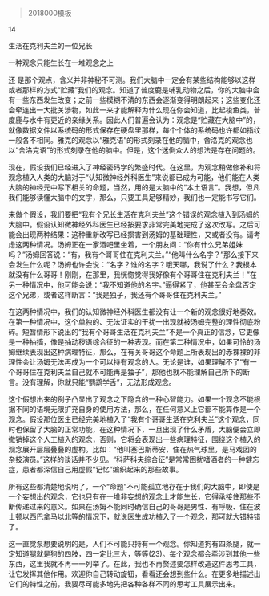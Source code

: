 # 
> 2018000模板



14

生活在克利夫兰的一位兄长

一种观念只能生长在一堆观念之上


还 是那个观点，含义并非神秘不可测。我们大脑中一定会有某些结构能够以这样或者那样的方式“贮藏”我们的观念。知道了普度鹿是哺乳动物之后，你的大脑中会有一些东西发生改变；之前一些模糊不清的东西会逐渐变得明朗起来；这些变化还会牵连出一大批关涉物，如此一来才能解释为什么现在你会知道，比起梭鱼类，普度鹿与水牛有更近的亲缘关系。因此人们普遍会认为：观念是“贮藏在大脑中”的，就像数据文件以系统码的形式保存在硬盘里那样，每个个体的系统码也许都如指纹一般各不相同。雅克的观念以“雅克语”的形式刻录在他的脑中，舍洛克的观念也以“舍洛克语”的形式刻录在他的脑中。但是，这个迷倒众人的想法是存在问题的。

现在，假设我们已经进入了神经密码学的繁盛时代。在这里，为观念稍做修补和将观念植入人类的大脑对于“认知微神经外科医生”来说都已成为可能，他们能在人类大脑的神经元中写下相关的命题，当然，用的是大脑中的“本土语言”。我想，但凡我们能够读懂大脑中的文字，那么，只要工具足够精妙，我们也一定能书写它们。

来做个假设，我们要把“我有个兄长生活在克利夫兰”这个错误的观念植入到汤姆的大脑中。假设认知微神经外科医生已经按要求非常完美地完成了这次改写。之后可能会出现两种结果：这种重新改写已经损害到汤姆的基础理性，又或者没有。请考虑这两种情况。汤姆正在一家酒吧里坐着，一个朋友问：“你有什么兄弟姐妹吗？”汤姆回答说：“有，我有个哥哥住在克利夫兰。”“他叫什么名字？”那么接下来会发生什么呢？汤姆也许会说：“名字？谁的名字？哦天哪，我说了什么？我根本就没有什么哥哥！刚刚，在那里，我恍惚觉得我好像有个哥哥住在克利夫兰！”在另一种情况中，他可能会说：“我不知道他的名字。”逼得紧了，他甚至会全盘否定这个兄弟，或者这样断言：“我是独子，我还有个哥哥住在克利夫兰。”

在这两种情况中，我们的认知微神经外科医生都没有让一个新的观念很好地奏效。在第一种情况中，这个单独的、无法证实的干扰一出现就被汤姆完整的理性彻底粉碎。短暂情形下说出的“我有个哥哥生活在克利夫兰”不是一个真正的信念，它更像是一种抽搐，像是抽动秽语综合征的一种表现。而在第二种情况中，如果可怜的汤姆继续表现出这种病理特征，那么，在有关哥哥这个命题上所表现出的赤裸裸的非理性会让汤姆无法再成为一个可以持有观念的人。无论是谁，如果理解不了“有一个哥哥住在克利夫兰自己就不可能再是独子”，那他也就不能理解自己所下的断言。没有理解，你就只能“鹦鹉学舌”，无法形成观念。

这个假想出来的例子凸显出了观念之下隐含的一种心智能力。如果一个观念不能根据不同的语境无限扩充自身的使用方法，那么，在任何意义上它都不能算作是一个观念。假设那位医生已经完美地植入了“我有个哥哥生活在克利夫兰”这个观念，同时也保留了大脑的正常功能，在这种情况下，一旦出现了什么矛盾，大脑便会立即撤销掉这个人工植入的观念，否则，它将会表现出一些病理特征，围绕这个植入的观念展开层层叠叠的虚构。比如：“他叫塞巴斯蒂安，住在热气球里，是马戏团的杂技演员。”这样的谈话并不少见。“科萨科夫综合征”是常常困扰嗜酒者的一种健忘症，患者都深信自己用虚假“记忆”编织起来的那些故事。

所有这些都清楚地说明了，一个“命题”不可能孤立地存在于我们的大脑中，即使是一个妄想出的观念，它也只有在一堆非妄想的观念上才能生长，它得承接住那些不断传递过来的意义。如果在汤姆不能同时确信自己的哥哥是男性、有呼吸、住在波士顿以西巴拿马以北等的情况下，就说医生成功植入了一个观念，那可就大错特错了。

这一直觉泵想要说明的是，人们不可能只持有一个观念。你知道狗有四条腿，就一定知道腿就是狗的四肢，四一定比三大，等等(23)。每个观念都会牵涉到其他一些东西，这里我就不再一一列举了。在此，我也不再赘述要怎样改造这件思考工具，让它发挥其他作用。欢迎你自己转动旋钮，看看还会想到些什么。在更多地描述出它们的特性之前，我要尽可能多地先把各种各样不同的思考工具展示出来。

